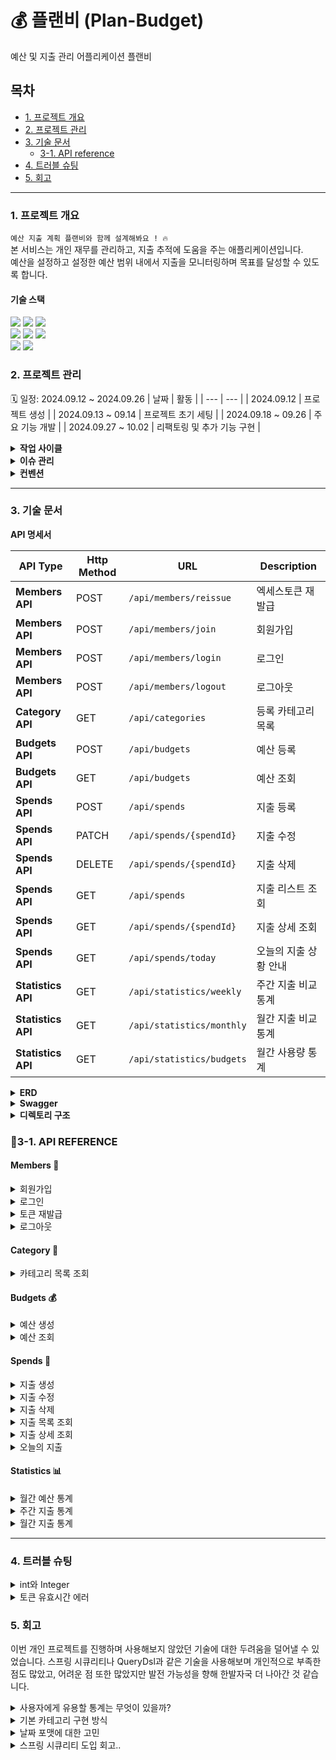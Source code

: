 # 💰 플랜비 (Plan-Budget)
예산 및 지출 관리 어플리케이션 플랜비

## 목차
- [1. 프로젝트 개요](#1-프로젝트-개요)
- [2. 프로젝트 관리](#2-프로젝트-관리)
- [3. 기술 문서](#3-기술-문서)
  - [3-1. API reference](#3-1-api-reference)
- [4. 트러블 슈팅](#4-트러블-슈팅)
- [5. 회고](#5-회고)

---

### 1. 프로젝트 개요
` 예산 지출 계획 플랜비와 함께 설계해봐요 ! 🔥 ` <br>
본 서비스는 개인 재무를 관리하고, 지출 추적에 도움을 주는 애플리케이션입니다. <br>
예산을 설정하고 설정한 예산 범위 내에서 지출을 모니터링하며 목표를 달성할 수 있도록 합니다.

#### 기술 스택
<div align=left> 
  <img src="https://img.shields.io/badge/java 17-007396?style=for-the-badge&logo=java&logoColor=white">
  <img src="https://img.shields.io/badge/spring boot-6DB33F?style=for-the-badge&logo=springboot&logoColor=white">
  <img src="https://img.shields.io/badge/spring data jpa-6DB33F?style=for-the-badge&logo=spring&logoColor=white">
</div>

<div align=left> 
  <img src="https://img.shields.io/badge/mariadb-003545?style=for-the-badge&logo=mariadb&logoColor=white">
  <img src="https://img.shields.io/badge/docker-2496ED?style=for-the-badge&logo=docker&logoColor=white">
  <img src="https://img.shields.io/badge/dbeaver-372923?style=for-the-badge&logo=dbeaver&logoColor=white">
</div>

<div align=left> 
  <img src="https://img.shields.io/badge/intellij IDEA-000085?style=for-the-badge&logo=intellijidea&logoColor=white">
  <img src="https://img.shields.io/badge/Github-181717?style=for-the-badge&logo=Github&logoColor=white">
</div>

### 2. 프로젝트 관리
🗓️ 일정: 2024.09.12 ~ 2024.09.26
| 날짜 | 활동 |
| --- | --- |
| 2024.09.12 | 프로젝트 생성 |
| 2024.09.13 ~ 09.14 | 프로젝트 초기 세팅 |
| 2024.09.18 ~ 09.26 | 주요 기능 개발 |
| 2024.09.27 ~ 10.02 | 리팩토링 및 추가 기능 구현 |

</details>

<details>
<summary><strong>작업 사이클</strong></summary>

```
1. 이슈 생성
2. 브랜치 생성
3. 코드 작성
4. PR 생성
5. 기능 브랜치 PR push
6. main 브랜치로 Merge
```

</details>

<details>
<summary><strong>이슈 관리</strong></summary>
<img src=https://github.com/user-attachments/assets/7a7194f5-17f1-4632-9be1-c2efa7fa47a5>
</details>

<details>
<summary><strong>컨벤션</strong></summary>

- **Branch**
    - **전략**

      | Branch Type | Description |
      | --- | --- |
      | `main` | 개인 프로젝트이므로 개발 브랜치를 나누지 않고 진행. 기능 개발후 바로 merge |
      | `feature` | 개발할 branch, 기능 단위로 생성하기, 할 일 issue 등록 후 branch 생성 및 작업 |

    - **네이밍**
        - `{header}/#{issue number}`
        - 예) `feat/#1`

- **커밋 메시지 규칙**
    ```bash
    > [HEADER] : 기능 요약
    
    - [CHORE]: 내부 파일 수정
    - [FEAT] : 새로운 기능 구현
    - [ADD] : FEAT 이외의 부수적인 코드 추가, 라이브러리 추가, 새로운 파일 생성 시
    - [FIX] : 코드 수정, 버그, 오류 해결
    - [DEL] : 쓸모없는 코드 삭제
    - [DOCS] : README나 WIKI 등의 문서 개정
    - [MOVE] : 프로젝트 내 파일이나 코드의 이동
    - [RENAME] : 파일 이름의 변경
    - [MERGE]: 다른 브렌치를 merge하는 경우
    - [STYLE] : 코드가 아닌 스타일 변경을 하는 경우
    - [INIT] : Initial commit을 하는 경우
    - [REFACTOR] : 로직은 변경 없는 클린 코드를 위한 코드 수정
    
    ex) [FEAT] 게시글 목록 조회 API 구현
    ex) [FIX] 내가 작성하지 않은 리뷰 볼 수 있는 버그 해결
    ```
</details>

---

### 3. 기술 문서

<strong>API 명세서</strong>

| API Type         | Http Method | URL                         | Description |
|------------------|-------------|-----------------------------|---------------- |
| **Members API**  | POST        | `/api/members/reissue`      | 엑세스토큰 재발급| 
| **Members API**  | POST        | `/api/members/join`         | 회원가입        |
| **Members API**  | POST        | `/api/members/login`        | 로그인          |
| **Members API**  | POST        | `/api/members/logout`       | 로그아웃       |
| **Category API** | GET         | `/api/categories`           | 등록 카테고리 목록|
| **Budgets API**  | POST        | `/api/budgets`              | 예산 등록      |
| **Budgets API**  | GET         | `/api/budgets`              | 예산 조회      |
| **Spends API**   | POST        | `/api/spends`            | 지출 등록      |
| **Spends API**   | PATCH       | `/api/spends/{spendId}`  | 지출 수정      |
| **Spends API**   | DELETE      | `/api/spends/{spendId}`  | 지출 삭제      |
| **Spends API**   | GET         | `/api/spends`            | 지출 리스트 조회  |
| **Spends API**   | GET         | `/api/spends/{spendId}`  | 지출 상세 조회   |
| **Spends API**   | GET         | `/api/spends/today`       | 오늘의 지출 상황 안내  |
| **Statistics API** | GET       | `/api/statistics/weekly`  | 주간 지출 비교 통계 |
| **Statistics API** | GET       | `/api/statistics/monthly`  | 월간 지출 비교 통계 |
| **Statistics API** | GET       | `/api/statistics/budgets`  | 월간 사용량 통계 |

<details>
<summary><strong>ERD</strong></summary>
<img src=https://github.com/user-attachments/assets/199c7559-8887-4611-85c5-96bbd160f665>
</details>

<details>
<summary><strong>Swagger</strong></summary>
<img src=https://github.com/user-attachments/assets/7a1f90c7-1455-476c-9edf-813fdf5aaf11>
</details>

<details>
<summary><strong>디렉토리 구조</strong></summary>
  
```plaintext
├─main
│  ├─generated
│  │  └─com
│  │      └─project
│  │          └─planb
│  │              └─domain
│  │                  ├─budget
│  │                  │  └─entity
│  │                  │          QBudget.java
│  │                  │          
│  │                  ├─category
│  │                  │  └─entity
│  │                  │          QCategory.java
│  │                  │          
│  │                  ├─member
│  │                  │  └─entity
│  │                  │          QMember.java
│  │                  │          
│  │                  └─spend
│  │                      └─entity
│  │                              QSpend.java
│  │                              
│  ├─java
│  │  └─com
│  │      └─project
│  │          └─planb
│  │              │  PlanbApplication.java
│  │              │  
│  │              ├─common
│  │              │  ├─config
│  │              │  │      QueryDslConfig.java
│  │              │  │      RedisConfig.java
│  │              │  │      SecurityConfig.java
│  │              │  │      SwaggerConfig.java
│  │              │  │      
│  │              │  ├─exception
│  │              │  │      CustomException.java
│  │              │  │      ErrorCode.java
│  │              │  │      ErrorResponse.java
│  │              │  │      GlobalExceptionHandler.java
│  │              │  │      
│  │              │  ├─security
│  │              │  │  ├─details
│  │              │  │  │      PrincipalDetails.java
│  │              │  │  │      PrincipalDetailsService.java
│  │              │  │  │      
│  │              │  │  ├─dto
│  │              │  │  │      LogoutRequestDto.java
│  │              │  │  │      RefreshToken.java
│  │              │  │  │      TokenRequestDto.java
│  │              │  │  │      TokenResDto.java
│  │              │  │  │      
│  │              │  │  ├─jwt
│  │              │  │  │  │  JwtTokenProvider.java
│  │              │  │  │  │  
│  │              │  │  │  └─filter
│  │              │  │  │          JwtAuthenticationFilter.java
│  │              │  │  │          
│  │              │  │  └─repository
│  │              │  │          RefreshTokenRepository.java
│  │              │  │          
│  │              │  └─utils
│  │              │          NotificationUtils.java
│  │              │          
│  │              ├─domain
│  │              │  ├─budget
│  │              │  │  ├─controller
│  │              │  │  │      BudgetController.java
│  │              │  │  │      
│  │              │  │  ├─dto
│  │              │  │  │  ├─req
│  │              │  │  │  │      BudgetCreateReqDto.java
│  │              │  │  │  │      BudgetPeriodReqDto.java
│  │              │  │  │  │      
│  │              │  │  │  └─res
│  │              │  │  │          BudgetCreateResDto.java
│  │              │  │  │          BudgetResDto.java
│  │              │  │  │          
│  │              │  │  ├─entity
│  │              │  │  │      Budget.java
│  │              │  │  │      
│  │              │  │  ├─repository
│  │              │  │  │      BudgetRepository.java
│  │              │  │  │      
│  │              │  │  └─service
│  │              │  │          BudgetService.java
│  │              │  │          
│  │              │  ├─category
│  │              │  │  ├─controller
│  │              │  │  │      CategoryController.java
│  │              │  │  │      
│  │              │  │  ├─dto
│  │              │  │  │      CategoryResDto.java
│  │              │  │  │      
│  │              │  │  ├─entity
│  │              │  │  │      Category.java
│  │              │  │  │      
│  │              │  │  ├─enums
│  │              │  │  │      CategoryType.java
│  │              │  │  │      
│  │              │  │  ├─init
│  │              │  │  │      CategoryInit.java
│  │              │  │  │      
│  │              │  │  ├─repository
│  │              │  │  │      CategoryRepository.java
│  │              │  │  │      
│  │              │  │  └─service
│  │              │  │          CategoryService.java
│  │              │  │          
│  │              │  ├─member
│  │              │  │  ├─controller
│  │              │  │  │      MemberController.java
│  │              │  │  │      
│  │              │  │  ├─dto
│  │              │  │  │      MemberJoinReqDto.java
│  │              │  │  │      MemberLoginReqDto.java
│  │              │  │  │      
│  │              │  │  ├─entity
│  │              │  │  │      Member.java
│  │              │  │  │      
│  │              │  │  ├─repository
│  │              │  │  │      MemberRepository.java
│  │              │  │  │      
│  │              │  │  └─service
│  │              │  │          MemberService.java
│  │              │  │          
│  │              │  └─spend
│  │              │      ├─controller
│  │              │      │      SpendController.java
│  │              │      │      
│  │              │      ├─dto
│  │              │      │  ├─req
│  │              │      │  │      SpendReqDto.java
│  │              │      │  │      
│  │              │      │  └─res
│  │              │      │          SpendDetailDto.java
│  │              │      │          SpendResDto.java
│  │              │      │          TodaySpendDto.java
│  │              │      │          
│  │              │      ├─entity
│  │              │      │      Spend.java
│  │              │      │      
│  │              │      ├─repository
│  │              │      │  │  SpendQRepository.java
│  │              │      │  │  SpendRepository.java
│  │              │      │  │  
│  │              │      │  └─impl
│  │              │      │          SpendQRepositoryImpl.java
│  │              │      │          
│  │              │      └─service
│  │              │              SpendService.java
│  │              │              
│  │              └─feature
│  │                  ├─controller
│  │                  │      ConsultingController.java
│  │                  │      StatisticsController.java
│  │                  │      
│  │                  ├─dto
│  │                  │  ├─req
│  │                  │  │      StatisticsPeriodReqDto.java
│  │                  │  │      
│  │                  │  └─res
│  │                  │          BudgetStatisticsDto.java
│  │                  │          StatisticsDto.java
│  │                  │          
│  │                  └─service
│  │                          ConsultingService.java
│  │                          StatisticsService.java
│  │                          
│  └─resources
│      │  application.properties
│      │  application.yml
│      │  
│      ├─static
│      └─templates
└─test
    └─java
        └─com
            └─project
                └─planb
                    │  PlanbApplicationTests.java
                    │  
                    └─service
                            BudgetServiceTest.java
                            CategoryServiceTest.java
                            StatisticsServiceTest.java

```

</details>


### 📃3-1. API REFERENCE
#### Members 👤
<details>
  <summary>회원가입</summary>
  
  아이디와 비밀번호를 입력한 회원가입<br>
  알림설정 컬럼은 지출 알림 기능에서 사용됩니다.<br>
  (* 기본 값 false, true == 알림 전송)
  
<strong>Request</strong>

| Field          | Type      | Description     |
|:---------------|:----------|:----------------|
| `account`      | `String`  | (Required) 계정   |
| `password`     | `String`  | (Required) 비밀번호 |
| `notificationEnabled`     | `Boolean`  | 알림 설정 |

`POST /api/members/join`
```json
{
  "account": "account",
  "password": "1234",
}
```
<strong>Response</strong>
```text
200 OK
회원가입이 성공적으로 완료되었습니다.
```

```text
공백 입력 400 Bad Request 
중복 아이디 입력 409 Conflict
```
</details>
<details>
  <summary>로그인</summary>

  아이디와 비밀번호를 입력해 로그인합니다.<br>
  로그인 성공 시 accessToken, refreshToken 동시 발급됩니다.

<strong>Request</strong>

| Field          | Type      | Description     |
|:---------------|:----------|:----------------|
| `account`      | `String`  | (Required) 계정   |
| `password`     | `String`  | (Required) 비밀번호 |

`POST /api/members/login`
```json
{
  "account": "account",
  "password": "1234",
}
```
<strong>Response</strong>
```text
200 OK
{
    "accessToken": "eyJhbGciOiJIUzUxMiJ9.eyJzdWIiOiJ3YW50...",
    "refreshToken": "eyJhbGciOiJIUzUxMiJ9.eyJzdWIiOiJ3YW50ZWQxIiwiaWF0IjoxNz...."
}
```

```text
존재하지 않는 계정 404 NOT FOUND
로그인 실패 401 Unauthorized
```
</details>

<details>
  <summary>토큰 재발급</summary>

  유효한 refreshToken이 레디스 서버 내에 존재하면 accessToken을 재발급 받을 수 있습니다. 
  
<strong>Request</strong>  

| Field | Type | Description |  
|:---------------|:----------|:------------------------|  
| `RefreshToken` | `String` | (Required) refreshToken |  

`POST /api/members/reissue`  
```json  
{  
"refreshToken": "eyJhbGciOiJIUzUxMiJ9.eyJzdWIiOiJ3YW50ZWQxIiwiaWF0IjoxNz...."  
}  
```  
<strong>Response</strong>  
refreshToken은 유지, accessToken은 재발급  
```json  
{  
"accessToken": "eyJhbGciOiJIUzUxMiJ9.eyJzdWIiOiJ3YW50...",  
"refreshToken": "eyJhbGciOiJIUzUxMiJ9.eyJzdWIiOiJ3YW50ZWQxIiwiaWF0IjoxNz...."  
}  
```  
</details>

<details>
  <summary>로그아웃</summary>

  사용자 로그아웃 시 엑세스 토큰(redis 블랙리스트에 추가), 리프레시 토큰이 무효화됩니다.
  
<strong>Request</strong>  

| Field | Type | Description |  
|:---------------|:----------|:------------------------|
| `AccessToken` | `String` | (Required) accessToken | 
| `RefreshToken` | `String` | (Required) refreshToken |  

`POST /api/members/logout`  
```json  
{
"accessToken": "eyJhbGciOiJIUzUxMiJ9.eyJzdWIiOiJ3YW50...",
"refreshToken": "eyJhbGciOiJIUzUxMiJ9.eyJzdWIiOiJ3YW50ZWQxIiwiaWF0IjoxNz...."  
}  
```  
<strong>Response</strong>  

```text
로그아웃이 성공적으로 완료되었습니다.
```
</details>


#### Category 📂
<details>
  <summary>카테고리 목록 조회</summary>

  사용자는 init data로 들어간 열가지의 기본 카테고리 목록을 조회할 수 있습니다.
  
<strong>Response</strong>
`GET /api/categories`
```json
[
    {
        "id": 1,
        "categoryName": "식비"
    },
    {
        "id": 2,
        "categoryName": "교통비"
    },
    {
        "id": 3,
        "categoryName": "간식"
    },...
```
</details>

#### Budgets 💰

<details>
  <summary>예산 생성</summary>

  사용자는 유효한 카테고리 내에서 년/월별 예산 생성을 할 수 있습니다.
  
<strong>Request</strong>

| Field          | Type      | Description     |
|:---------------|:----------|:----------------|
| `categoryId`   | `Long`  | (Required) 카테고리 id값  |
| `amount`     | `Integer`  | (Required) 예산 총액 0이상의 값 |
| `year`     | `Integer`  | (Required) 년도 |
| `month`     | `int`  | (Required) 1~12월 내 범위 |

`POST /api/budgets`
```json
{
  "categoryId": "1",
  "amount": 200000,
  "year": 2024,
  "month": 11
}
```
<strong>Response</strong>
```json
{
    "id": 34,
    "categoryName": "식비",
    "year": 2024,
    "month": 11,
    "amount": 200000
}
```
```text
년/월 중복 카테고리 등록 404 NOT FOUND
카테고리 미지정, 필드 값 예외 400 BAD Request
```
</details>

<details>
  <summary>예산 조회</summary>
  
  사용자는 예산 총액과 카테고리별 예산을 조회할 수 있습니다.<br>
  Query Params 값이 없을 때는 현재 년, 월을 기준으로 조회됩니다. 
  <br><br>
  
| Query Params Field  | Type      | Description     |
|:---------------|:----------|:----------------|
| `year`   | `Integer`  | 조회 할 년도  |
| `month`     | `Integer`  | 조회 할 월 |

<strong>Response</strong>
`GET /api/budgets` ( 2024-10 Data.now )
```json
{
    "totalAmount": 200000, --- 등록 예산 총액
    "budgets": [ --- 카테고리 별 예산 목록
        {
            "id": 33,
            "categoryName": "식비",
            "year": 2024,
            "month": 10,
            "amount": 200000
        }
    ]
}
```

`GET /api/budgets?year=2024&month=8`
```json
{
    "totalAmount": 1160000,
    "budgets": [
        {
            "id": 15,
            "categoryName": "간식",
            "year": 2024,
            "month": 8,
            "amount": 50000
        },
        {
            "id": 16,
            "categoryName": "주거비",
            "year": 2024,
            "month": 8,
            "amount": 600000
        },....
```
</details>

#### Spends 💸

<details>
  <summary>지출 생성</summary>

  사용자는 카테고리별 지출을 생성할 수 있습니다.<br>
  지출 생성 시 `지출 합계에 포함` 여부를 선택할 수 있습니다. (기본 값 false = 포함)
  
<strong>Request</strong>

| Field          | Type      | Description     |
|:---------------|:----------|:----------------|
| `categoryId`      | `Long`  | (Required) 카테고리 id   |
| `amount`     | `Integer`  | 지출액 - 0이상 |
| `memo`     | `string`  | 메모 |
| `spendAt`     | `LocalDate`  | (Required) 날짜 |
| `isExcludedSum`    | `Boolean`  | 지출 합 유무|

`POST /api/spends`

```json
{
    "categoryId": 2,
    "amount": 7000,
    "memo": "택시비",
    "spendAt": "2024-10-02"
    "isExcludedSum" : false & true
}
```

<strong>Response</strong>
```json
{
    "categoryId": 2,
    "amount": 7000,
    "memo": "택시비",
    "spendAt": "2024-10-02",
    "isExcludedSum": false
}
```

```text
필드 값 예외 400 BAD Request
```
</details>

<details>
  <summary>지출 수정</summary>

  사용자는 등록한 지출 정보를 모두 수정할 수 있습니다.
  
<strong>Request</strong>
`PATCH /api/spends/{spendId}`
```json
{
    "categoryId": 2,
    "amount": 8000, --- 변경
    "memo": "택시비",
    "spendAt": "2024-10-02"
    "isExcludedSum" : true --- 변경
}

```
<strong>Response</strong>
```json
200 OK
```

```text
존재하지 않는 지출 정보 404 NOT FOUND
```
</details>

<details>
  <summary>지출 삭제</summary>

  사용자는 등록한 지출 정보를 삭제할 수 있습니다.
  
`DELETE /api/spends/{spendId}`

<strong>Response</strong>
```json
204 No Content
```
```text
존재하지 않는 지출 정보 404 NOT FOUND
```
</details>

<details>
  <summary>지출 목록 조회</summary>

  사용자는 등록한 지출 정보 동적 조회가 가능합니다.<br>
  필수적으로 ` 기간 `으로 조회하며 (`기간 미입력 시 현재 년/월의 1일부터 계산`), <br>
  조회된 내용의 모든 지출 합계와 카테고리별 지출 합계, 카테고리 별 지출 현황을 확인할 수 있습니다.<br>
  특정 카테고리 조회, 기간 내 최소(min) 최대(max) 금액 범위의 조회 또한 가능합니다. <br><br>
  
| Query Params Field  | Type      | Description     |
|:---------------|:----------|:----------------|
| `startDate`   | `LocalDate`  | 조회 시작 기간  |
| `endDate`     | `LocalDate`  | 조회 끝 기간 |
| `categoryId`     | `Long`  | 카테고리 ID |
| `minAmount`     | `Integer`  | 최소 금액 |
| `maxAmount`     | `Integer`  | 최대 금액 |

<strong>Response</strong>
`GET /api/spends?startDate=2024-08-01&endDate=2024-08-20`
```json
{
    "totalAmount": 347000, --- 지출 총합
    "categoryAmounts": { --- 카테고리 별 사용 금액
        "1": 15000,
        "2": 7000,
        "3": 5000,
        "4": 300000,
        "5": 20000
    },
    "spendList": [ --- 지출 목록
        {
            "id": 23,
            "spendAt": "2024-08-20",
            "categoryId": 5,
            "amount": 20000,
            "memo": "책 구입",
            "isExcludedSum": false
        },....
}

```

`GET /api/spends?startDate=2024-08-01&endDate=2024-08-20&categoryId=1&minAmount=10000&maxAmount=20000`
```json
{
    "totalAmount": 15000,
    "categoryAmounts": {
        "1": 15000
    },
    "spendList": [
        {
            "id": 19,
            "spendAt": "2024-08-01",
            "categoryId": 1,
            "amount": 15000,
            "memo": "점심 식사",
            "isExcludedSum": false
        }
    ]
}
```
</details>

<details>
  <summary>지출 상세 조회</summary>

  사용자는 지출 상세 조회가 가능합니다

<strong>Response</strong>
`GET /api/spends/21`
```json
{
    "id": 21,
    "spendAt": "2024-08-10",
    "categoryId": 3,
    "categoryName": "간식",
    "amount": 5000,
    "memo": "커피",
    "isExcludedSum": false
}
```

```text
지출 정보 존재하지 않을 시 404 NOT Found
```
</details>

<details>
  <summary>오늘의 지출</summary>

  사용자는 오늘의 지출 내역을 알림으로 받을 수 있습니다. (Scheduled: 매일 오후 8시 실행 - 알림설정 허용한 사용자에게만 발송) <br>
  오늘 사용한 총 지출액, 등록한 예산 범위 내 하루 추천 사용액, 총 위험도, 카테고리 별 추천 사용액과 위험도 등을 알려줍니다.<br>
  등록 된 지출 중 `비교 데이터` ( 지난 달, 지난 주 예산으로 등록된 카테고리 별 지출 )가 없을 시 신규데이터로 판단하여 증가율 100%로 설정<br>
  예산에 등록되지 않은 카테고리 지출은 별도로 위험도를 알려주지 않고, 등록되지 않은 카테고리임을 알려줍니다.
  <br>
  
<strong>Response</strong>
`GET /api/spends/today`

```json
{
    "totalSpentAmount": 7000, --- 오늘 사용한 지출
    "recommendedAmount": 1613, --- (등록 예산 / 일수) 하루 지출 추천 사용액
    "totalRisk": 434.0, --- 위험도
    "categories": [ --- 카테고리 별
        {
            "categoryName": "교통비",
            "todayRecommendedAmount": 1613, --- 카테고리 별 추천 사용액
            "spentAmount": 7000,
            "risk": 434.0
        }
    ],...
--- 설정하지 않은 카테고리가 있으면
        {
            "categoryName": "취미/여가",
            "todayRecommendedAmount": 0,
            "spentAmount": 15000,
            "risk": 0.0
        }
    ],
    "message": null,
    "unBudgetCategories": [
        "취미/여가"
    ]
}
```
```
안녕하세요, wanted1님! 오늘의 지출 정보입니다:
총 지출: 7000원
추천 지출: 1613원
위험도: 434.00%
카테고리별 지출: 교통비: 7000원 (위험도: 434.00%)
```

```text
지출 정보 없을 시 : 지출 데이터가 없습니다.
```
</details>

#### Statistics 📊

<details>
  <summary>월간 예산 통계</summary>

  사용자는 월간 예산 지출 사용량 통계를 확인할 수 있습니다.<br>
  조회 할 년/월을 입력하지 않을 시 현재 년/월이 조회됩니다. <br><br>

| Query Params Field  | Type      | Description     |
|:---------------|:----------|:----------------|
| `year`   | `Integer`  | 조회 할 년도  |
| `month`     | `Integer`  | 조회 할 월 |
  
<strong>Response</strong>
`GET /api/statistics/budgets?year=2024&month=8`
```json
{
    "totalBudget": 1160000, --- `8월`에 설정한 예산
    "remainingBudget": 698000, --- 남은 예산
    "usagePercentage": 39.83, --- 예산 사용 비율
    "categoryUsages": [ --- 카테고리 별 계
        {
            "categoryName": "간식",
            "spentAmount": 5000,
            "budgetAmount": 50000,
            "usagePercentage": 10.0
        },
        {
            "categoryName": "주거비",
            "spentAmount": 300000,
            "budgetAmount": 600000,
            "usagePercentage": 50.0
        },
        {
            "categoryName": "교육/학습",
            "spentAmount": 20000,
            "budgetAmount": 200000,
            "usagePercentage": 10.0
        },
        {
            "categoryName": "쇼핑",
            "spentAmount": 30000,
            "budgetAmount": 100000,
            "usagePercentage": 30.0
        },
        {
            "categoryName": "의료/건강",
            "spentAmount": 15000,
            "budgetAmount": 70000,
            "usagePercentage": 21.43
        },
        {
            "categoryName": "취미/여가",
            "spentAmount": 20000,
            "budgetAmount": 60000,
            "usagePercentage": 33.33
        },
        {
            "categoryName": "공과금",
            "spentAmount": 50000,
            "budgetAmount": 50000,
            "usagePercentage": 100.0
        },
        {
            "categoryName": "기타",
            "spentAmount": 0,
            "budgetAmount": 30000,
            "usagePercentage": 0.0
        }
    ]
}
```
</details>

<details>
  <summary>주간 지출 통계</summary>

  사용자는 `지난 주`와 `이번 주`의 비교 지출 통계를 확인할 수 있습니다.
  지난주 총 사용금액, 이번주 총 사용금액, 증감 비율을 포함해 카테고리별 통계도 확인 가능합니다.
  
<strong>Response</strong>
`GET /api/statistics/weekly
```json
{
    "lastAmount": 62000, --- 지난 주 지출
    "currentAmount": 67000, --- 이번 주 지출
    "increaseRate": 8.0, --- 지난 주 지출에 비한 증가율
    "categories": [ --- 카테고리 별
        {
            "categoryName": "간식",
            "lastAmount": 0,
            "currentAmount": 0,
            "increaseRate": 0.0
        },
        {
            "categoryName": "공과금",
            "lastAmount": 40000, --- 지난 주 지출
            "currentAmount": 60000, --- 이번 주 지출
            "increaseRate": 50.0 --- 지난 주 지출에 비한 증가율
        },
```
</details>

<details>
  <summary>월간 지출 통계</summary>
  
  사용자는 주간 지출통계와 같이 `지난 달`과 `이번 달`의 비교 지출 통계를 확인할 수 있습니다.<br>
  (* 이번 달 `오늘` + 지난 달 `오늘`까지의 통계)
  
<strong>Response</strong>
`GET /api/statistics/monthly`
```json
{
    "lastAmount": 26000, --- 지난 달 사용 금액
    "currentAmount": 7000, --- 이번 달 사용 금액
    "increaseRate": -73.0, --- 증감 비율
    "categories": [ --- 카테고리 별
        {
            "categoryName": "교통비",
            "lastAmount": 8000,
            "currentAmount": 7000,
            "increaseRate": -12.0
        },
        {
            "categoryName": "식비",
            "lastAmount": 18000,
            "currentAmount": 0,
            "increaseRate": -100.0
        },...
```
</details>

---
### 4. 트러블 슈팅
<details>
  <summary> int와 Integer</summary>
  테스트 중 날짜 값에 ""와 같은 공백이 들어가는 걸 확인했습니다. <br>
  현재 프로젝트에서는 날짜 포맷 클래스를 사용하지 않고 Year / Month를 따로 받아오고 있는데, <br> 데이터 타입에 대해 놓친 부분이 있어서 생긴 결점이었습니다.<br>
  int는 기본타입으로 빈문자열을 0으로 치환하여 허용된 것이기 때문에 참조타입 Integer로 바꾸어주어 해결했습니다.(Notnull 검증)
</details>
<details>
  <summary> 토큰 유효시간 에러</summary>
  JWT 토큰 생성 시 만료 시간을 설정하는 부분에서 오류를 수정했습니다. <br>
기존 코드에서는 expiration(new Date(System.currentTimeMillis() + expirationTime))를 사용하여 만료 시간을 설정했는데 이 부분이 `밀리초단위`로 계산되어 예상시간과 다른 걸 확인했습니다.<br>
Instant 클래스를 사용하여 현재 시각을 가져온 뒤, expirationTime을 초 단위로 더하여 만료 시각을 계산하는 방법으로 수정하였습니다.
</details>

### 5. 회고
이번 개인 프로젝트를 진행하며 사용해보지 않았던 기술에 대한 두려움을 덜어낼 수 있었습니다.
스프링 시큐리티나 QueryDsl과 같은 기술을 사용해보며 개인적으로 부족한 점도 많았고, 어려운 점 또한 많았지만 발전 가능성을 향해 한발자국 더 나아간 것 같습니다.
<details>
  <summary> 사용자에게 유용할 통계는 무엇이 있을까?</summary>
  🪄`N요일` 지출 비교 통계를 주간통계로 변경하였습니다.<br>
  데이터가 없을 시 N요일만을 비교해서 통계내주는 것 보단 주간 통계로 변경하는 것이
  유용성을 더 높일 수 있지 않을까하여 초기 요구사항에서 수정을 거쳤습니다.<br><br>
  🪄월별 예산 지출 통계 API를 새로 추가하였습니다. <br>
  실제 서비스되고 있는 애플리케이션들을 참고하여, 월별로 설정한 예산, 남은 예산, 사용 비율을 직관적으로 확인할 수 있도록 구현하였습니다.<br>
  이러한 고민들을 거치며 사용자 친화적인 어플리케이션에 대해 더 깊게 생각해볼 수 있었습니다.
</details>
<details>
  <summary> 기본 카테고리 구현 방식</summary>
  고정된 카테고리를 추가하기 위해 초기화 데이터를 Java 코드로 작성하기로 결정했습니다. <br>
  파일 업로드 시 내부파일 오류로 인해 프로젝트가 실행되지 않은 경험이 있어 이를 방지하기 위해 코드 구현 방식을 선택했습니다.<br>
  또한 초기화 시 두 가지 방법을 비교하였습니다. <br>
  첫 번째는 List를 사용하여 존재하지 않는 카테고리를 모아 saveAll로 저장하는 방식이고, <br>
  두 번째는 Set을 활용하여 이미 존재하는 카테고리 이름을 데이터베이스에서 가져와 중복 확인을 최소화하는 방식입니다.<br>
  이 프로젝트에서는 두 번째 방식을 선택하였는데, List 방식은 각 카테고리의 존재 여부를 체크하기 위해 여러 번의 데이터베이스 호출을 발생시키기 때문입니다.<br>
  이를 줄이기 위해 Set을 활용하여 데이터베이스 호출을 최소화하였습니다.
</details>
<details>
  <summary> 날짜 포맷에 대한 고민</summary>
  Year / Month를 따로 받아오는 현재 방식에 대해 고민하였습니다.<br>
  프론트에서 날짜 UI를 사용할 때 데이터를 일관되게 처리할 방법을 찾아보았습니다.<br>
  이 과정에서 조회 시 사용했던 JsonFormat 방식과 YearMonth를 활용해 입력 받는 방법을 알게 되었습니다.<br>
  이번 프로젝트에서 이 부분은 리팩토링을 진행하지 않았지만, 협업에 대한 사고가 확장되는 시간이었습니다.
</details>
<details>
  <summary> 스프링 시큐리티 도입 회고..</summary>
  시큐리티에 대해서는 아쉬움이 많이 남은 프로젝트였습니다.<br>
  기능 구현을 우선으로 하다보니 사용자 API와 토큰관련 클래스 분리나, 핸들러 사용 등 유용한 기능들을 많이 사용하지 못한 것이 마음에 남습니다.<br>
  시큐리티 관련 코드는 꾸준히 공부하면서 디벨롭 해나가는 게 좋을 것 같습니다.
</details>
